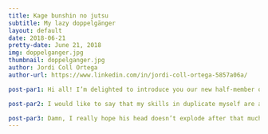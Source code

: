 ```yaml
---
title: Kage bunshin no jutsu
subtitle: My lazy doppelgänger
layout: default
date: 2018-06-21
pretty-date: June 21, 2018
img: doppelganger.jpg
thumbnail: doppelganger.jpg
author: Jordi Coll Ortega
author-url: https://www.linkedin.com/in/jordi-coll-ortega-5857a06a/

post-par1: Hi all! I’m delighted to introduce you our new half-member of the team, Idroj. I flew back home two days ago, but since IPR is around the corner I felt the duty to not completely abandon my mates in Kiruna while I am enjoying Catalan beaches and mountains. In the picture you can see how mad he became when I told him I was leaving home without him. 

post-par2: I would like to say that my skills in duplicate myself are a bit in lack of use, but he is completely functional. Apparently, he has been struggling with thermal members about how to avoid the heat bridges of our experiment with the gondola and how to attach the insulation Styrofoam to the structure. Ropes, screws, Velcro, glue …  many options seem to be on the table but only one will be the winner. Wait until the next episode to read about the updates in the subject! 

post-par3: Damn, I really hope his head doesn’t explode after that much work he is doing.
---
```

